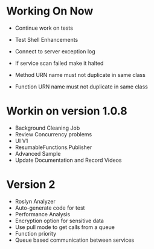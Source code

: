 ﻿# Working On Now
* Continue work on tests
* Test Shell Enhancements

* Connect to server exception log
* If service scan failed make it halted
* Method URN name must not duplicate in same class
* Function URN name must not duplicate in same class

# Workin on version 1.0.8
* Background Cleaning Job
* Review Concurrency problems
* UI V1
* ResumableFunctions.Publisher
* Advanced Sample
* Update Documentation and Record Videos


# Version 2
* Roslyn Analyzer
* Auto-generate code for test
* Performance Analysis
* Encryption option for sensitive data
* Use pull mode to get calls from a queue
* Function priority
* Queue based communication between services